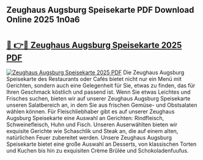 ## Zeughaus Augsburg Speisekarte PDF Download Online 2025 1n0a6

# <h2><a href="http://gc99qqx.nevu.top/?p=Zeughaus+Augsburg+Speisekarte">🔗 👉🔴 Zeughaus Augsburg Speisekarte 2025 PDF</a></h2>

[![Zeughaus Augsburg Speisekarte 2025 PDF](https://i.imgur.com/dBaPXMq.png)](http://gc99qqx.nevu.top/?p=Zeughaus+Augsburg+Speisekarte)
Die Zeughaus Augsburg Speisekarte des Restaurants oder Cafés bietet nicht nur ein Menü mit Gerichten, sondern auch eine Gelegenheit für Sie, etwas zu finden, das für Ihren Geschmack köstlich und passend ist. Wenn Sie etwas Leichtes und Frisches suchen, bieten wir auf unserer Zeughaus Augsburg Speisekarte unseren Salatbereich an, in dem Sie aus frischen Gemüse- und Obstsalaten wählen können. Für Fleischliebhaber gibt es auf unserer Zeughaus Augsburg Speisekarte eine Auswahl an Gerichten: Rindfleisch, Schweinefleisch, Huhn und Fisch. Unseren Auserwählten bieten wir exquisite Gerichte wie Schaschlik und Steak an, die auf einem alten, natürlichen Feuer zubereitet werden. Unsere Zeughaus Augsburg Speisekarte bietet eine große Auswahl an Desserts, von klassischen Torten und Kuchen bis hin zu exquisiten Crème Brûlée und Schokoladenfuufus.
